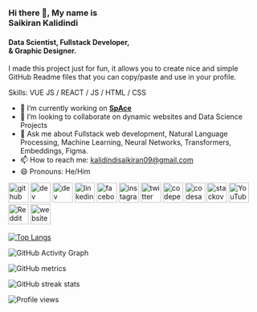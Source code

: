 ### Hi there 👋, My name is <br>**Saikiran Kalidindi**
#### Data Scientist, Fullstack Developer,<br> & Graphic Designer.
I made this project just for fun, it allows you to create nice and simple GitHub Readme files that you can copy/paste and use in your profile.

Skills: VUE JS / REACT / JS / HTML / CSS

- 🔭 I’m currently working on  [**SpAce**](https://space.io) 
- 👯 I’m looking to collaborate on dynamic websites and Data Science Projects 
- 💬 Ask me about Fullstack web development, Natural Language Processing, Machine Learning, Neural Networks, Transformers, Embeddings, Figma. 
- 📫 How to reach me: kalidindisaikiran09@gmail.com 
- 😄 Pronouns: He/Him 


[<img src='https://cdn.jsdelivr.net/npm/simple-icons@3.0.1/icons/github.svg' alt='github' height='40'>](https://github.com/saikirankalidindi)  [<img src='https://cdn.jsdelivr.net/npm/simple-icons@3.0.1/icons/dev-dot-to.svg' alt='dev' height='40'>](https://dev.to/saikirankalidindi)  [<img src='https://cdn.jsdelivr.net/npm/simple-icons@3.0.1/icons/hashnode.svg' alt='dev' height='40'>](saikirankalidindi)  [<img src='https://cdn.jsdelivr.net/npm/simple-icons@3.0.1/icons/linkedin.svg' alt='linkedin' height='40'>](https://www.linkedin.com/in/saikirankalidindi/)  [<img src='https://cdn.jsdelivr.net/npm/simple-icons@3.0.1/icons/facebook.svg' alt='facebook' height='40'>](https://www.facebook.com/saikirankalidindi)  [<img src='https://cdn.jsdelivr.net/npm/simple-icons@3.0.1/icons/instagram.svg' alt='instagram' height='40'>](https://www.instagram.com/saikirankalidindi/)  [<img src='https://cdn.jsdelivr.net/npm/simple-icons@3.0.1/icons/twitter.svg' alt='twitter' height='40'>](https://twitter.com/saikirankalidindi)  [<img src='https://cdn.jsdelivr.net/npm/simple-icons@3.0.1/icons/codepen.svg' alt='codepen' height='40'>](https://codepen.io/saikirankalidindi)  [<img src='https://cdn.jsdelivr.net/npm/simple-icons@3.0.1/icons/codesandbox.svg' alt='codesandbox' height='40'>](https://codesandbox.io/u/saikirankalidindi)  [<img src='https://cdn.jsdelivr.net/npm/simple-icons@3.0.1/icons/stackoverflow.svg' alt='stackoverflow' height='40'>](https://stackoverflow.com/users/saikirankalidindi)  [<img src='https://cdn.jsdelivr.net/npm/simple-icons@3.0.1/icons/youtube.svg' alt='YouTube' height='40'>](https://www.youtube.com/channel/saikirankalidindi)  [<img src='https://cdn.jsdelivr.net/npm/simple-icons@3.0.1/icons/reddit.svg' alt='Reddit' height='40'>](https://www.reddit.com/user/saikirankalidindi)  [<img src='https://cdn.jsdelivr.net/npm/simple-icons@3.0.1/icons/icloud.svg' alt='website' height='40'>](https://saikirankalidindi.vercel.app)  

[![Top Langs](https://github-readme-stats.vercel.app/api/top-langs/?username=saikirankalidindi)](https://github.com/anuraghazra/github-readme-stats)

![GitHub Activity Graph](https://activity-graph.herokuapp.com/graph?username=saikirankalidindi)  

![GitHub metrics](https://metrics.lecoq.io/saikirankalidindi)  

![GitHub streak stats](https://streak-stats.demolab.com/?user=saikirankalidindi)  

![Profile views](https://gpvc.arturio.dev/saikirankalidindi)  
